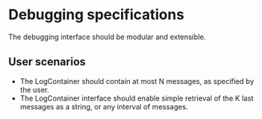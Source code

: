 # Debugging specifications
The debugging interface should be modular and extensible.

## User scenarios
* The LogContainer should contain at most N messages, as specified by the user.
* The LogContainer interface should enable simple retrieval of the K last messages as a string, or any interval of messages.